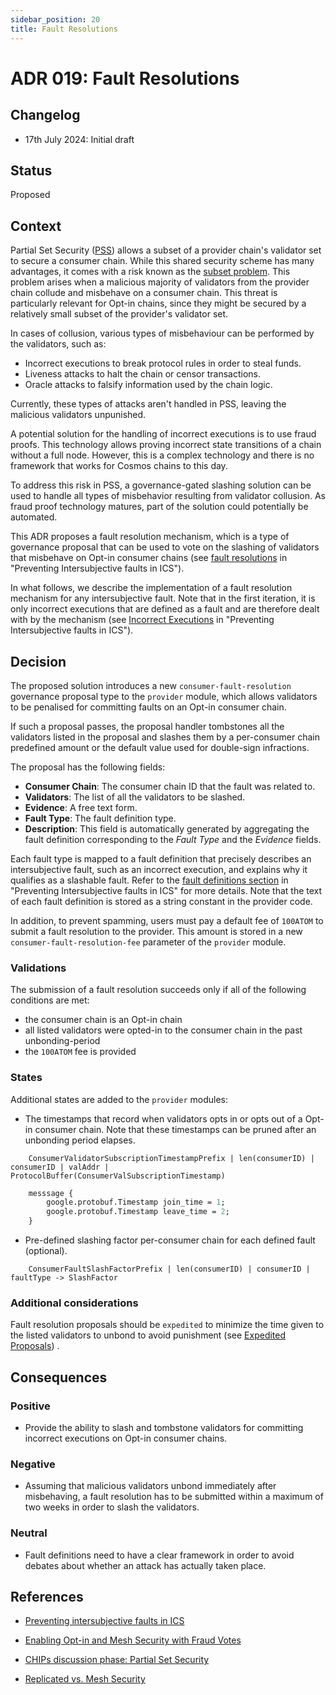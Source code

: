 ```yaml
---
sidebar_position: 20
title: Fault Resolutions
---
```

# ADR 019: Fault Resolutions

## Changelog
* 17th July 2024: Initial draft

## Status

Proposed

## Context

Partial Set Security ([PSS](./adr-015-partial-set-security.md)) allows a subset of a provider chain's validator set to secure a consumer chain.
 While this shared security scheme has many advantages, it comes with a risk known as the
 [subset problem](https://informal.systems/blog/replicated-vs-mesh-security#risks-of-opt-in-security-also-known-as-ics-v-2).
 This problem arises when a malicious majority of validators from the provider chain collude and misbehave on a consumer chain.
 This threat is particularly relevant for Opt-in chains, since they might be secured by a relatively small subset of the provider's validator set.  

In cases of collusion, various types of misbehaviour can be performed by the validators, such as:

* Incorrect executions to break protocol rules in order to steal funds.
* Liveness attacks to halt the chain or censor transactions.
* Oracle attacks to falsify information used by the chain logic.

Currently, these types of attacks aren't handled in PSS, leaving the malicious validators unpunished.

A potential solution for the handling of incorrect executions is to use fraud proofs.
 This technology allows proving incorrect state transitions of a chain without a full node.
 However, this is a complex technology and there is no framework that works for Cosmos chains to this day.


To address this risk in PSS, a governance-gated slashing solution can be used to handle all types of misbehavior resulting from validator collusion. As fraud proof technology matures, part of the solution could potentially be automated.


This ADR proposes a fault resolution mechanism, which is a type of governance proposal that can be used to vote on the slashing of validators that misbehave on Opt-in consumer chains (see [fault resolutions](https://forum.cosmos.network/t/preventing-intersubjective-faults-in-ics/14103#fault-resolutions-3) in "Preventing Intersubjective faults in ICS").

In what follows, we describe the implementation of a fault resolution mechanism for any intersubjective fault.
 Note that in the first iteration, it is only incorrect executions that are defined as a fault and are therefore dealt with by the mechanism (see [Incorrect Executions](https://forum.cosmos.network/t/preventing-intersubjective-faults-in-ics/14103#incorrect-execution-fault-definition-5) in "Preventing Intersubjective faults in ICS").


## Decision

The proposed solution introduces a new `consumer-fault-resolution` governance proposal type to the `provider` module, which allows validators to be penalised for committing faults on an Opt-in consumer chain.

If such a proposal passes, the proposal handler tombstones all the validators listed in the proposal and slashes them by a per-consumer chain predefined
 amount or the default value used for double-sign infractions.

The proposal has the following fields:

- **Consumer Chain**: The consumer chain ID that the fault was related to.
- **Validators**: The list of all the validators to be slashed.
- **Evidence**: A free text form.
- **Fault Type**: The fault definition type.
- **Description**: This field is automatically generated by aggregating the fault definition corresponding to the *Fault Type* and the *Evidence* fields.

 Each fault type is mapped to a fault definition that precisely describes an intersubjective fault, such as an incorrect execution, and explains why it qualifies as a slashable fault. Refer to the [fault definitions section](https://forum.cosmos.network/t/preventing-intersubjective-faults-in-ics/14103#fault-definitions-4) in "Preventing Intersubjective faults in ICS" for more details. Note that the text of each fault definition is stored as a string constant in the provider code.


In addition, to prevent spamming, users must pay a default fee of `100ATOM` to submit a fault resolution to the provider.
 This amount is stored in a new `consumer-fault-resolution-fee` parameter of the `provider` module.

### Validations

The submission of a fault resolution succeeds only if all of the following conditions are met:

- the consumer chain is an Opt-in chain
- all listed validators were opted-in to the consumer chain in the past unbonding-period
- the `100ATOM` fee is provided

### States

Additional states are added to the `provider` modules:

* The timestamps that record when validators opts in or opts out of a Opt-in consumer chain. Note that these timestamps can be pruned after an unbonding period elapses.

```golang
    ConsumerValidatorSubscriptionTimestampPrefix | len(consumerID) | consumerID | valAddr | ProtocolBuffer(ConsumerValSubscriptionTimestamp)
```

```protobuf
    messsage {
        google.protobuf.Timestamp join_time = 1;
        google.protobuf.Timestamp leave_time = 2;
    }
```

* Pre-defined slashing factor per-consumer chain for each defined fault (optional).

```golang
    ConsumerFaultSlashFactorPrefix | len(consumerID) | consumerID | faultType -> SlashFactor
```

### Additional considerations

Fault resolution proposals should be `expedited` to minimize the time given to the listed validators
 to unbond to avoid punishment (see [Expedited Proposals](https://docs.cosmos.network/v0.50/build/modules/gov#expedited-proposals)) .


## Consequences

### Positive

- Provide the ability to slash and tombstone validators for committing incorrect executions on Opt-in consumer chains.

### Negative

- Assuming that malicious validators unbond immediately after misbehaving, a fault resolution has to be submitted within a maximum
 of two weeks in order to slash the validators.

### Neutral

- Fault definitions need to have a clear framework in order to avoid debates about whether an attack has actually taken place.  

## References

 * [Preventing intersubjective faults in ICS](https://forum.cosmos.network/t/preventing-intersubjective-faults-in-ics/14103)

* [Enabling Opt-in and Mesh Security with Fraud Votes](https://forum.cosmos.network/t/enabling-opt-in-and-mesh-security-with-fraud-votes/10901)

* [CHIPs discussion phase: Partial Set Security](https://forum.cosmos.network/t/chips-discussion-phase-partial-set-security-updated/11775)

* [Replicated vs. Mesh Security](https://informal.systems/blog/replicated-vs-mesh-security#risks-of-opt-in-security-also-known-as-ics-v-2)



